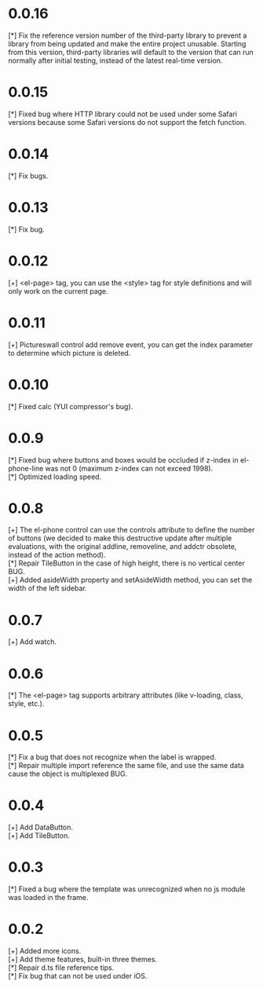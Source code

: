 # 0.0.16
[*] Fix the reference version number of the third-party library to prevent a library from being updated and make the entire project unusable. Starting from this version, third-party libraries will default to the version that can run normally after initial testing, instead of the latest real-time version.

# 0.0.15
[*] Fixed bug where HTTP library could not be used under some Safari versions because some Safari versions do not support the fetch function.

# 0.0.14
[*] Fix bugs.

# 0.0.13
[*] Fix bug.

# 0.0.12
[+] &lt;el-page&gt; tag, you can use the &lt;style&gt; tag for style definitions and will only work on the current page.

# 0.0.11
[+] Pictureswall control add remove event, you can get the index parameter to determine which picture is deleted.

# 0.0.10
[\*] Fixed calc (YUI compressor's bug).

# 0.0.9
[\*] Fixed bug where buttons and boxes would be occluded if z-index in el-phone-line was not 0 (maximum z-index can not exceed 1998).  
[\*] Optimized loading speed.

# 0.0.8
[+] The el-phone control can use the controls attribute to define the number of buttons (we decided to make this destructive update after multiple evaluations, with the original addline, removeline, and addctr obsolete, instead of the action method).  
[\*] Repair TileButton in the case of high height, there is no vertical center BUG.  
[+] Added asideWidth property and setAsideWidth method, you can set the width of the left sidebar.

# 0.0.7
[+] Add watch.

# 0.0.6
[\*] The &lt;el-page&gt; tag supports arbitrary attributes (like v-loading, class, style, etc.).

# 0.0.5
[\*] Fix a bug that does not recognize when the label is wrapped.  
[\*] Repair multiple import reference the same file, and use the same data cause the object is multiplexed BUG.

# 0.0.4
[+] Add DataButton.  
[+] Add TileButton.

# 0.0.3
[\*] Fixed a bug where the template was unrecognized when no js module was loaded in the frame.

# 0.0.2
[+] Added more icons.  
[+] Add theme features, built-in three themes.  
[\*] Repair d.ts file reference tips.  
[\*] Fix bug that can not be used under iOS.